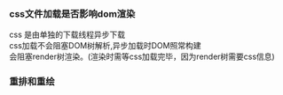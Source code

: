 ### css文件加载是否影响dom渲染
css 是由单独的下载线程异步下载  
css加载不会阻塞DOM树解析,异步加载时DOM照常构建  
会阻塞render树渲染。(渲染时需等css加载完毕，因为render树需要css信息)

### 重排和重绘